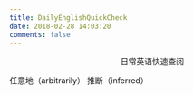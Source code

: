 ```yaml
---
title: DailyEnglishQuickCheck
date: 2018-02-28 14:03:20
comments: false
---
```


<div align = "center">日常英语快速查阅</div>

<!-- more -->

任意地（arbitrarily）
推断（inferred）
